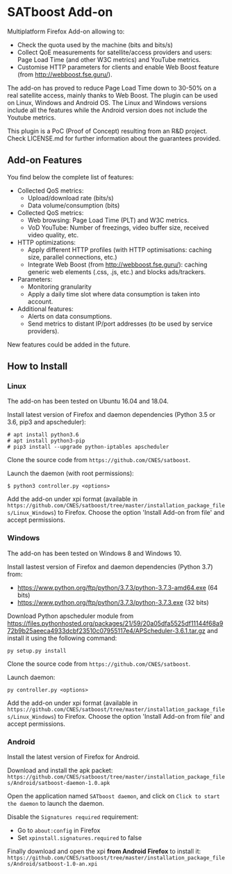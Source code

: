 # SATboost Add-on

Multiplatform Firefox Add-on allowing to:

* Check the quota used by the machine (bits and bits/s)
* Collect QoE measurements for satellite/access providers and users: Page Load Time (and other W3C metrics) and YouTube metrics.
* Customise HTTP parameters for clients and enable Web Boost feature (from http://webboost.fse.guru/).

The add-on has proved to reduce Page Load Time down to 30-50% on a real satellite access, mainly thanks to Web Boost.
The plugin can be used on Linux, Windows and Android OS. The Linux and Windows versions include all the features while the Android version does not include the Youtube metrics.

This plugin is a PoC (Proof of Concept) resulting from an R&D project. Check LICENSE.md for further information about the guarantees provided.

## Add-on Features

You find below the complete list of features:

* Collected QoS metrics:
  - Upload/download rate (bits/s)
  - Data volume/consumption (bits)
* Collected QoS metrics:
  - Web browsing: Page Load Time (PLT) and W3C metrics.
  - VoD YouTube: Number of freezings, video buffer size, received video quality, etc.
* HTTP optimizations:
  - Apply different HTTP profiles (with HTTP optimisations: caching size, parallel connections, etc.)
  - Integrate Web Boost (from http://webboost.fse.guru/): caching generic web elements (.css, .js, etc.) and blocks ads/trackers.
* Parameters:
  - Monitoring granularity
  - Apply a daily time slot where data consumption is taken into account.
* Additional features:
  - Alerts on data consumptions.
  - Send metrics to distant IP/port addresses (to be used by service providers).

New features could be added in the future.

## How to Install 

### Linux 

The add-on has been tested on Ubuntu 16.04 and 18.04.

Install latest version of Firefox and daemon dependencies (Python 3.5 or 3.6, pip3 and apscheduler):

```
# apt install python3.6
# apt install python3-pip
# pip3 install --upgrade python-iptables apscheduler
```

Clone the source code from `https://github.com/CNES/satboost`.

Launch the daemon (with root permissions):
```
$ python3 controller.py <options>
```

Add the add-on under xpi format (available in `https://github.com/CNES/satboost/tree/master/installation_package_files/Linux_Windows`) 
to Firefox. Choose the option 'Install Add-on from file' and accept permissions.


### Windows

The add-on has been tested on Windows 8 and Windows 10.

Install lastest version of Firefox and daemon dependencies (Python 3.7) from:
* https://www.python.org/ftp/python/3.7.3/python-3.7.3-amd64.exe (64 bits)
* https://www.python.org/ftp/python/3.7.3/python-3.7.3.exe (32 bits)

Download Python apscheduler module from https://files.pythonhosted.org/packages/21/59/20a05dfa5525df11144f68a972b9b25aeeca4933dcbf23510c07955117e4/APScheduler-3.6.1.tar.gz and install it using the following command:
```
py setup.py install 
```

Clone the source code from `https://github.com/CNES/satboost`.

Launch daemon:
```
py controller.py <options>
```

Add the add-on under xpi format (available in `https://github.com/CNES/satboost/tree/master/installation_package_files/Linux_Windows`) 
to Firefox. Choose the option 'Install Add-on from file' and accept permissions.

### Android

Install the latest version of Firefox for Android.

Download and install the apk packet: `https://github.com/CNES/satboost/tree/master/installation_package_files/Android/satboost-daemon-1.0.apk`

Open the application named `SATboost daemon`, and click on `Click to start the daemon` to launch the daemon.

Disable the `Signatures required` requirement:
* Go to `about:config` in Firefox
* Set `xpinstall.signatures.required` to false

Finally download and open the xpi **from Android Firefox** to install it: `https://github.com/CNES/satboost/tree/master/installation_package_files/Android/satboost-1.0-an.xpi`
